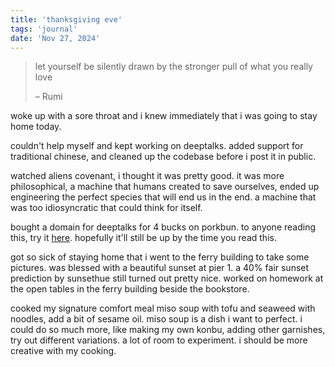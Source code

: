```yaml
---
title: 'thanksgiving eve'
tags: 'journal'
date: 'Nov 27, 2024'
---
```


> let yourself be silently drawn by the stronger pull of what you really love
>
> – Rumi

woke up with a sore throat and i knew immediately that i was going to stay home today.

couldn't help myself and kept working on deeptalks. added support for traditional chinese, and cleaned up the codebase before i post it in public.

watched aliens covenant, i thought it was pretty good. it was more philosophical, a machine that humans created to save ourselves, ended up engineering the perfect species that will end us in the end. a machine that was too idiosyncratic that could think for itself.

bought a domain for deeptalks for 4 bucks on porkbun. to anyone reading this, try it [here](https://deeptalks.us). hopefully it'll still be up by the time you read this.

got so sick of staying home that i went to the ferry building to take some pictures. was blessed with a beautiful sunset at pier 1. a 40% fair sunset prediction by sunsethue still turned out pretty nice. worked on homework at the open tables in the ferry building beside the bookstore.

cooked my signature comfort meal miso soup with tofu and seaweed with noodles, add a bit of sesame oil. miso soup is a dish i want to perfect. i could do so much more, like making my own konbu, adding other garnishes, try out different variations. a lot of room to experiment. i should be more creative with my cooking.
